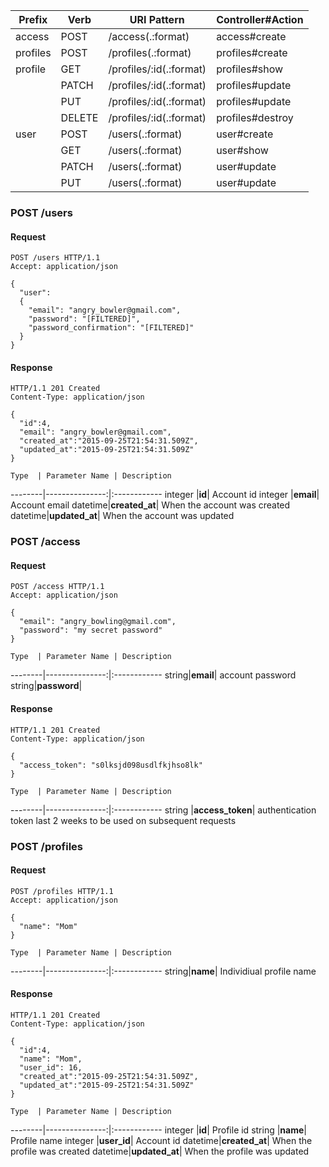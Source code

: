   Prefix | Verb   | URI Pattern             | Controller#Action
 --------|--------|-------------------------|------------------
  access | POST   | /access(.:format)       | access#create
profiles | POST   | /profiles(.:format)     | profiles#create
 profile | GET    | /profiles/:id(.:format) | profiles#show
         | PATCH  | /profiles/:id(.:format) | profiles#update
         | PUT    | /profiles/:id(.:format) | profiles#update
         | DELETE | /profiles/:id(.:format) | profiles#destroy
    user | POST   | /users(.:format)         | user#create
         | GET    | /users(.:format)         | user#show
         | PATCH  | /users(.:format)         | user#update
         | PUT    | /users(.:format)         | user#update

### POST /users

#### Request

```http
POST /users HTTP/1.1
Accept: application/json

{
  "user":
  {
    "email": "angry_bowler@gmail.com",
    "password": "[FILTERED]", 
    "password_confirmation": "[FILTERED]"
  }
}
```

#### Response

```http
HTTP/1.1 201 Created
Content-Type: application/json

{
  "id":4,
  "email": "angry_bowler@gmail.com",
  "created_at":"2015-09-25T21:54:31.509Z",
  "updated_at":"2015-09-25T21:54:31.509Z"
}
```

    Type  | Parameter Name | Description 
  --------|---------------:|:------------
 integer |**id**| Account id
 integer |**email**| Account email
 datetime|**created_at**| When the account was created
 datetime|**updated_at**| When the account was updated


### POST /access

#### Request

```http
POST /access HTTP/1.1
Accept: application/json

{ 
  "email": "angry_bowling@gmail.com",
  "password": "my secret password"
}
```

    Type  | Parameter Name | Description 
  --------|---------------:|:------------
   string|**email**| account password
   string|**password**| 

#### Response

```http
HTTP/1.1 201 Created
Content-Type: application/json

{
  "access_token": "s0lksjd098usdlfkjhso8lk"
}
```

    Type  | Parameter Name | Description 
  --------|---------------:|:------------
 string |**access_token**| authentication token last 2 weeks to be used on subsequent requests

### POST /profiles

#### Request

```http
POST /profiles HTTP/1.1
Accept: application/json

{ 
  "name": "Mom"
}
```

    Type  | Parameter Name | Description 
  --------|---------------:|:------------
   string|**name**| Individiual profile name

#### Response

```http
HTTP/1.1 201 Created
Content-Type: application/json

{
  "id":4,
  "name": "Mom",
  "user_id": 16,
  "created_at":"2015-09-25T21:54:31.509Z",
  "updated_at":"2015-09-25T21:54:31.509Z"
}
```

    Type  | Parameter Name | Description 
  --------|---------------:|:------------
 integer |**id**| Profile id
 string |**name**| Profile name
 integer |**user_id**| Account id
 datetime|**created_at**| When the profile was created
 datetime|**updated_at**| When the profile was updated

